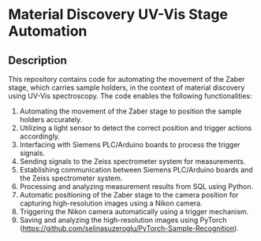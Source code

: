 # Material Discovery UV-Vis Stage Automation

## Description

This repository contains code for automating the movement of the Zaber stage, which carries sample holders, in the context of material discovery using UV-Vis spectroscopy. The code enables the following functionalities:

1. Automating the movement of the Zaber stage to position the sample holders accurately.
2. Utilizing a light sensor to detect the correct position and trigger actions accordingly.
3. Interfacing with Siemens PLC/Arduino boards to process the trigger signals.
4. Sending signals to the Zeiss spectrometer system for measurements.
5. Establishing communication between Siemens PLC/Arduino boards and the Zeiss spectrometer system.
6. Processing and analyzing measurement results from SQL using Python.
7. Automatic positioning of the Zaber stage to the camera position for capturing high-resolution images using a Nikon camera.
8. Triggering the Nikon camera automatically using a trigger mechanism.
9. Saving and analyzing the high-resolution images using PyTorch (https://github.com/selinasuzeroglu/PyTorch-Sample-Recognition).


